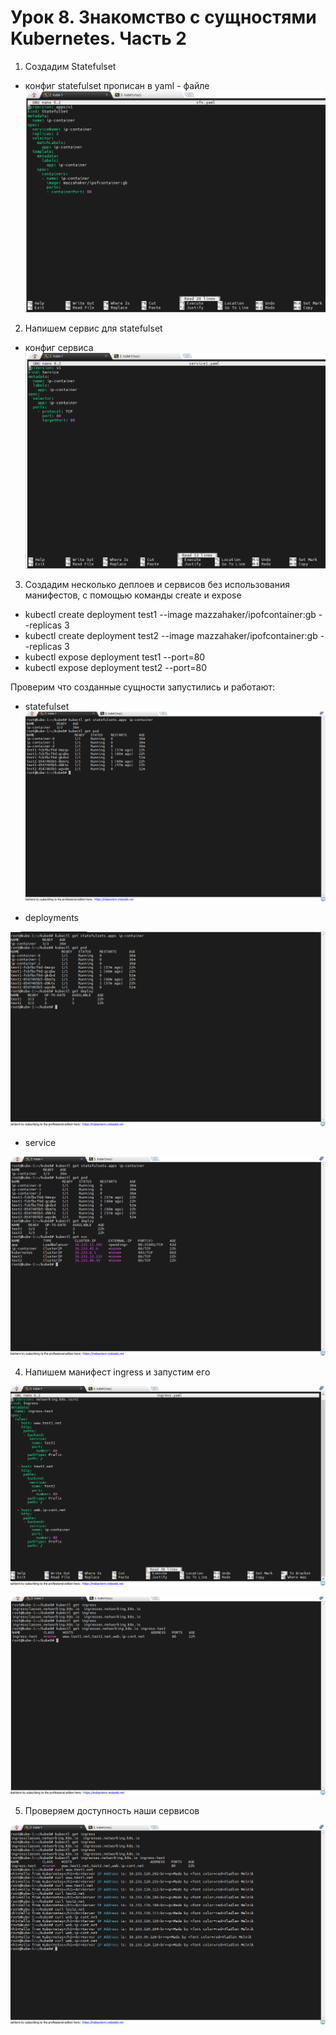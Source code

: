 # Урок 8. Знакомство с сущностями Kubernetes. Часть 2

1.  Создадим Statefulset 

- конфиг statefulset прописан в yaml - файле
![logo](sfs.png)

2. Напишем сервис для statefulset

- конфиг сервиса
![logo](service.png)

3. Создадим несколько деплоев и сервисов без использования манифестов, с помощью команды create и expose
- kubectl create deployment test1 --image mazzahaker/ipofcontainer:gb --replicas 3
- kubectl create deployment test2 --image mazzahaker/ipofcontainer:gb --replicas 3
- kubectl expose deployment test1 --port=80
- kubectl expose deployment test2 --port=80

Проверим что созданные сущности запустились и работают:

- statefulset 
![logo](1.png)

- deployments

![logo](2.png)

- service

![logo](3.png)

4. Напишем манифест ingress и запустим его

![logo](ingress.png)

![logo](ingress1.png)

5. Проверяем доступность наши сервисов

![logo](final.png)
